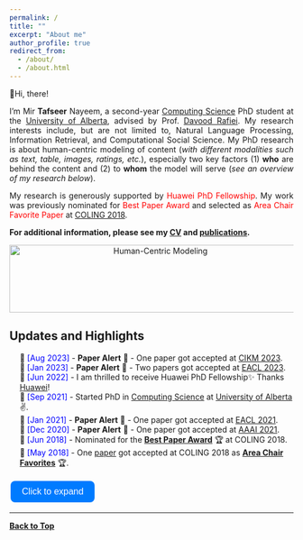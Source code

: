 ```yaml
---
permalink: /
title: ""
excerpt: "About me"
author_profile: true
redirect_from: 
  - /about/
  - /about.html
---
```


👋Hi, there!

<p align="justify">
I’m Mir <b>Tafseer</b> Nayeem, a second-year <a href="https://www.ualberta.ca/computing-science/index.html">Computing Science</a> PhD student at the <a href="https://www.ualberta.ca/index.html">University of Alberta</a>, advised by Prof. <a href="https://webdocs.cs.ualberta.ca/~drafiei/">Davood Rafiei</a>. My research interests include, but are not limited to, Natural Language Processing, Information Retrieval, and Computational Social Science. My PhD research is about human-centric modeling of content (<i>with different modalities such as text, table, images, ratings, etc.</i>), especially two key factors (1) <b>who</b> are behind the content and (2) to <b>whom</b> the model will serve (<i>see an overview of my research below</i>).</p>

<p align="justify">
My research is generously supported by <span style="color:Red">Huawei PhD Fellowship</span>. My work was previously nominated for <span style="color:Red">Best Paper Award</span> and selected as <span style="color:Red">Area Chair Favorite Paper</span> at <a href="http://coling2018.org/coling-2018-best-papers/">COLING 2018</a>.
</p>


<!--
Thanks for stopping by!

My name is Mir Tafseer Nayeem. I graduated with a M.Sc. degree in Computer Science from the [University of Lethbridge (UofL)](https://www.uleth.ca/), Alberta, Canada. I also worked as a Teaching and Research Assistant at UofL. My research interests include, but are not limited to, Natural Language Processing, Computational Social Science, and Recommender Systems. My work was nominated for [<span style="color:Red"> **Best Paper Award**</span>](http://coling2018.org/coling-2018-best-papers/) and selected as <span style="color:Red"> **Area Chair Favorite Paper** </span> at [COLING 2018](http://coling2018.org). Currently, I am working as a faculty member at [Ahsanullah University of Science and Technology (AUST)](https://www.aust.edu/cse), Dhaka, Bangladesh. 
-->

**For additional information, please see my [CV](https://tafseer-nayeem.github.io/cv/) and [publications](https://tafseer-nayeem.github.io/publications/).**


<!-- <a href="https://tafseer-nayeem.github.io/publications/"> <img src="https://tafseer-nayeem.github.io/images/pubs.png" alt="Publication Venues"
	title="Publication Venues" width="600" height="200"> </a>
-->

<!-- <br /> -->
<p align="center">
<img src="https://tafseer-nayeem.github.io/images/human-centric.png" alt="Human-Centric Modeling" title="Human-Centric Modeling" width="520" height="120">
</p>

## Updates and Highlights
* 📢 <span style="color:Blue"> [Aug 2023] </span> - **Paper Alert** 🔔 - One paper got accepted at [CIKM 2023](https://uobevents.eventsair.com/cikm2023/).
* 📢 <span style="color:Blue"> [Jan 2023] </span> - **Paper Alert** 🔔 - Two papers got accepted at [EACL 2023](https://2023.eacl.org/).
* 📢 <span style="color:Blue"> [Jun 2022] </span> - I am thrilled to receive Huawei PhD Fellowship✨ Thanks [Huawei](https://www.huawei.com/en/)!
* 📢 <span style="color:Blue"> [Sep 2021] </span> - Started PhD in [Computing Science](https://www.ualberta.ca/computing-science/index.html) at [University of Alberta](https://www.ualberta.ca/index.html)✌️.
* 📢 <span style="color:Blue"> [Jan 2021] </span> - **Paper Alert** 🔔 - One paper got accepted at [EACL 2021](https://2021.eacl.org/).
* 📢 <span style="color:Blue"> [Dec 2020] </span> - **Paper Alert** 🔔 - One paper got accepted at [AAAI 2021](https://aaai.org/Conferences/AAAI-21/).
* 📢 <span style="color:Blue"> [Jun 2018] </span> - Nominated for the [**Best Paper Award**](http://coling2018.org/coling-2018-best-papers/) 🏆 at COLING 2018.
* 📢 <span style="color:Blue"> [May 2018] </span> - One [paper](http://aclweb.org/anthology/C18-1102) got accepted at COLING 2018 as [**Area Chair Favorites**](http://coling2018.org/coling-2018-best-papers/) 🏆. 

<!-- Click to expand/collapse button -->
<button onclick="toggleVisibility('moreUpdates')" class="expand-button">Click to expand</button>

<!-- Hidden content -->
<div id="moreUpdates" style="display: none;">
  <ul>
    <li><i class="fa fa-calendar" aria-hidden="true"></i> [Jun 2017] - Event or publication details</li>
    <li><i class="fa fa-calendar" aria-hidden="true"></i> [May 2017] - Event or publication details</li>
    <!-- Add more list items here -->
  </ul>
</div>

<!-- Styling for the button and the list -->
<style>
.expand-button {
  background-color: #007bff; /* Bootstrap primary button color */
  color: white;
  border: none;
  padding: 10px 20px;
  text-align: center;
  text-decoration: none;
  display: inline-block;
  margin: 4px 2px;
  cursor: pointer;
  border-radius: 8px;
  font-size: 16px;
}

ul {
  list-style: none; /* Remove default list style */
  padding-left: 0; /* Remove default padding */
}

li {
  padding-left: 1.3em; /* Space for the icon */
}

li i {
  margin-right: 10px;
  color: #007bff; /* Icon color */
}
</style>

<!-- JavaScript to toggle the hidden content -->
<script>
function toggleVisibility(id) {
  var x = document.getElementById(id);
  if (x.style.display === "none") {
    x.style.display = "block";
  } else {
    x.style.display = "none";
  }
}
</script>




<!--
* 📢 <span style="color:Blue"> [May 2019] </span> - One [journal paper](https://www.sciencedirect.com/science/article/pii/S0885230818303449) got accepted to  [Computer Speech & Language](https://www.journals.elsevier.com/computer-speech-and-language).
* 📢 <span style="color:Blue"> [Jan 2019] </span> - One [paper](https://link.springer.com/chapter/10.1007/978-3-030-15719-7_14) got accepted at [ECIR 2019](http://ecir2019.org/).
* 📢 <span style="color:Blue"> [Oct 2017] </span> - Organizer and Host: [Intel Nervana AI Academy - Workshop](https://www.intel.ai/).
* 📢 <span style="color:Blue"> [Aug 2017] </span> - One [paper](http://www.aclweb.org/anthology/I17-2071) got accepted at [IJCNLP 2017](http://ijcnlp2017.org/site/page.aspx?pid=901&sid=1133&lang=en).
* 📢 <span style="color:Blue"> [Aug 2017] </span> - One [paper ](https://dl.acm.org/citation.cfm?id=3133106) got accepted at [CIKM 2017](http://www.cikmconference.org/CIKM2017/index.html).
* 📢 <span style="color:Blue"> [Aug 2017] </span> - I attended [ACL 2017](http://acl2017.org/) in Vancouver, and presented a [workshop paper](http://www.aclweb.org/anthology/W17-2407).  
* 📢 <span style="color:Blue"> [Apr 2017] </span> - Gave a talk on [Introduction to NLTK.](https://tafseer-nayeem.github.io/files/Introduction_to_NLTK.pdf)
-->

----------------------------------------

[**Back to Top**](#)

<!--
<script type='text/javascript' id='clustrmaps' src='//cdn.clustrmaps.com/map_v2.js?cl=ffffff&w=320&t=m&d=ipF0iF0Q-RsFHP1VWejYRbFjf-eSQyozfam19f0UfGo'></script>
-->


